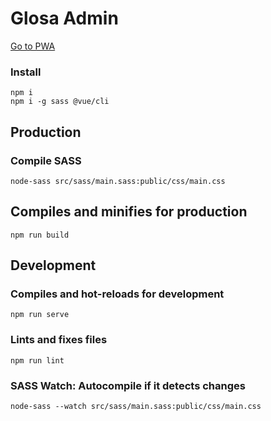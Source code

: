 # Glosa Admin

[Go to PWA](https://glosa.github.io/glosa-admin/)

### Install

```
npm i
npm i -g sass @vue/cli
```

## Production

### Compile SASS

```
node-sass src/sass/main.sass:public/css/main.css
```

## Compiles and minifies for production

```
npm run build
```

## Development

### Compiles and hot-reloads for development

```
npm run serve
```


### Lints and fixes files

```
npm run lint
```

### SASS Watch: Autocompile if it detects changes

```
node-sass --watch src/sass/main.sass:public/css/main.css
```
